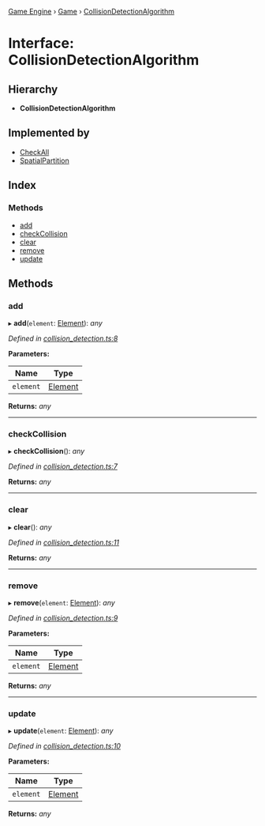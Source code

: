 [Game Engine](../README.md) › [Game](../modules/game.md) › [CollisionDetectionAlgorithm](game.collisiondetectionalgorithm.md)

# Interface: CollisionDetectionAlgorithm

## Hierarchy

* **CollisionDetectionAlgorithm**

## Implemented by

* [CheckAll](../classes/game.collisiondetection.checkall.md)
* [SpatialPartition](../classes/game.collisiondetection.spatialpartition.md)

## Index

### Methods

* [add](game.collisiondetectionalgorithm.md#add)
* [checkCollision](game.collisiondetectionalgorithm.md#checkcollision)
* [clear](game.collisiondetectionalgorithm.md#clear)
* [remove](game.collisiondetectionalgorithm.md#remove)
* [update](game.collisiondetectionalgorithm.md#update)

## Methods

###  add

▸ **add**(`element`: [Element](../classes/game.element.md)): *any*

*Defined in [collision_detection.ts:8](https://github.com/noobiept/game_engine/blob/625c324/source/collision_detection.ts#L8)*

**Parameters:**

Name | Type |
------ | ------ |
`element` | [Element](../classes/game.element.md) |

**Returns:** *any*

___

###  checkCollision

▸ **checkCollision**(): *any*

*Defined in [collision_detection.ts:7](https://github.com/noobiept/game_engine/blob/625c324/source/collision_detection.ts#L7)*

**Returns:** *any*

___

###  clear

▸ **clear**(): *any*

*Defined in [collision_detection.ts:11](https://github.com/noobiept/game_engine/blob/625c324/source/collision_detection.ts#L11)*

**Returns:** *any*

___

###  remove

▸ **remove**(`element`: [Element](../classes/game.element.md)): *any*

*Defined in [collision_detection.ts:9](https://github.com/noobiept/game_engine/blob/625c324/source/collision_detection.ts#L9)*

**Parameters:**

Name | Type |
------ | ------ |
`element` | [Element](../classes/game.element.md) |

**Returns:** *any*

___

###  update

▸ **update**(`element`: [Element](../classes/game.element.md)): *any*

*Defined in [collision_detection.ts:10](https://github.com/noobiept/game_engine/blob/625c324/source/collision_detection.ts#L10)*

**Parameters:**

Name | Type |
------ | ------ |
`element` | [Element](../classes/game.element.md) |

**Returns:** *any*
